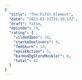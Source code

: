 ```yaml
---
{
  "title": "The Fifth Element",
  "date": "2023-03-21T21:19:17Z",
  "draft": false,
  "episode": 74,
  "rating": {
    "vildeVåben": 10,
    "stærkeOneliners": 9,
    "fedSkurk": 10,
    "episkAction": 5,
    "barHudOgStoreMuskler": 8,
    "total": 42
  }
}
---
```


